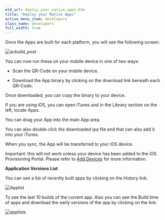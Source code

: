 ```yaml
---
old_url: deploy_your_native_apps.htm
title: "Deploy your Native Apps"
active_menu_item: developers
class_name: developers
full_width: true
---
```



Once the Apps are built for each platform, you will see the following screen:

![acbuild\_post](/img/docs/acbuild_post.zoom81.png)

You can now run these on your mobile device in one of two ways:

 - Scan the QR-Code on your mobile device.

 - Download the App binary by clicking on the download link beneath each QR-Code.

Once downloaded, you can copy the binary to your device.

If you are using iOS, you can open iTunes and in the Library section on the left, locate Apps.

You can drag your App into the main App area.

You can also double click the downloaded ipa file and that can also add it into your iTunes.

When you sync, the App will be transferred to your iOS device.

Important: this will not work unless your device has been added to the iOS Provisioning Portal. Please refer to [Add Devices](/developers/documentation/ac-mobile-build-phonegap/certificates/manual/ios-keys-and-certificates/do-it-yourself-guide/setting-up-for-development/add-devices) for more information.

**Application Versions List**

You can see a list of recently built apps by clicking on the History link:

![Applist](/img/docs/applist.zoom80.png)

To see the last 10 builds of the current app. Also you can see the Build time of apps and download the early versions of the app by clicking on the link:

![applists](/img/docs/applists.zoom95.png)

